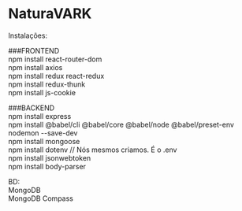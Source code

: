 # NaturaVARK

Instalações:

###FRONTEND  
npm install react-router-dom  
npm install axios  
npm install redux react-redux  
npm install redux-thunk  
npm install js-cookie  

###BACKEND  
npm install express  
npm install @babel/cli @babel/core @babel/node @babel/preset-env nodemon --save-dev  
npm install mongoose  
npm install dotenv // Nós mesmos criamos. É o .env  
npm install jsonwebtoken  
npm install body-parser  

BD:   
MongoDB  
MongoDB Compass  

